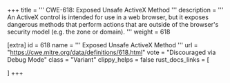 +++
title = '''
CWE-618: Exposed Unsafe ActiveX Method
'''
description	= '''
An ActiveX control is intended for use in a web browser, but it exposes dangerous methods that perform actions that are outside of the browser's security model (e.g. the zone or domain).
'''
weight = 618

[extra]
id = 618
name = '''
Exposed Unsafe ActiveX Method
'''
url = "https://cwe.mitre.org/data/definitions/618.html"
vote = "Discouraged via Debug Mode"
class = "Variant"
clippy_helps = false
rust_docs_links = [
	
]
+++
